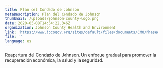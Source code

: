 ```yaml
---
title: Plan del Condado de Johnson
metaDescription: Plan del Condado de Johnson
thumbnail: /uploads/johnson-county-logo.png
date: 2020-05-08T14:54:22.346Z
organization: Johnson County Health and Environment
link: 'https://www.jocogov.org/sites/default/files/documents/CMO/Phased opening in Johnson County 2.pdf'
file: ''
language: es
---
```


Reapertura del Condado de Johnson. Un enfoque gradual para promover la recuperación económica, la salud y la seguridad.
